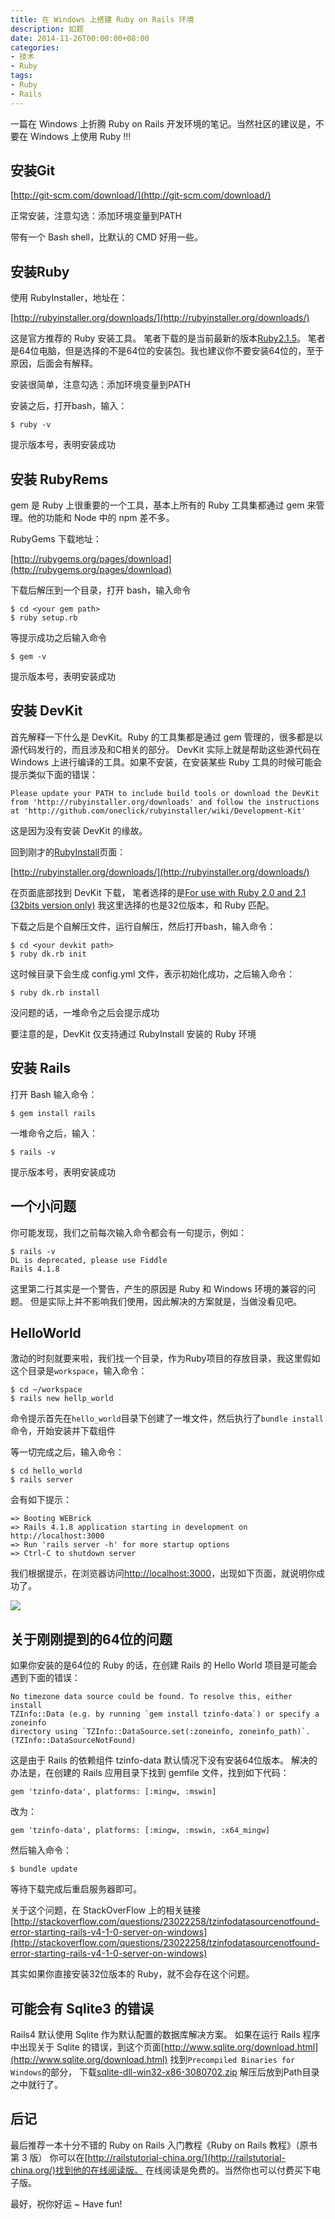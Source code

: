 ```yaml
---
title: 在 Windows 上搭建 Ruby on Rails 环境
description: 如题
date: 2014-11-26T00:00:00+08:00
categories:
- 技术
- Ruby
tags:
- Ruby
- Rails
---
```


一篇在 Windows 上折腾 Ruby on Rails 开发环境的笔记。当然社区的建议是，不要在 Windows 上使用 Ruby !!!

## 安装Git

[http://git-scm.com/download/](http://git-scm.com/download/)

正常安装，注意勾选：添加环境变量到PATH

带有一个 Bash shell，比默认的 CMD 好用一些。

## 安装Ruby

使用 RubyInstaller，地址在：

[http://rubyinstaller.org/downloads/](http://rubyinstaller.org/downloads/)

这是官方推荐的 Ruby 安装工具。
笔者下载的是当前最新的版本[Ruby2.1.5](http://dl.bintray.com/oneclick/rubyinstaller/rubyinstaller-2.1.5.exe?direct)。
笔者是64位电脑，但是选择的不是64位的安装包。我也建议你不要安装64位的，至于原因，后面会有解释。

安装很简单，注意勾选：添加环境变量到PATH

安装之后，打开bash，输入：

```
$ ruby -v
```

提示版本号，表明安装成功

## 安装 RubyRems

gem 是 Ruby 上很重要的一个工具，基本上所有的 Ruby 工具集都通过 gem 来管理。他的功能和 Node 中的 npm 差不多。

RubyGems 下载地址：

[http://rubygems.org/pages/download](http://rubygems.org/pages/download)

下载后解压到一个目录，打开 bash，输入命令

```
$ cd <your gem path>
$ ruby setup.rb
```

等提示成功之后输入命令

```
$ gem -v
```

提示版本号，表明安装成功

## 安装 DevKit

首先解释一下什么是 DevKit。Ruby 的工具集都是通过 gem 管理的，很多都是以源代码发行的，而且涉及和C相关的部分。
DevKit 实际上就是帮助这些源代码在 Windows 上进行编译的工具。如果不安装，在安装某些 Ruby 工具的时候可能会提示类似下面的错误：

```
Please update your PATH to include build tools or download the DevKit from 'http://rubyinstaller.org/downloads' and follow the instructions at 'http://github.com/oneclick/rubyinstaller/wiki/Development-Kit'
```

这是因为没有安装 DevKit 的缘故。

回到刚才的[RubyInstall](http://rubyinstaller.org/downloads/)页面：

[http://rubyinstaller.org/downloads/](http://rubyinstaller.org/downloads/)

在页面底部找到 DevKit 下载，
笔者选择的是[For use with Ruby 2.0 and 2.1 (32bits version only)](http://cdn.rubyinstaller.org/archives/devkits/DevKit-mingw64-32-4.7.2-20130224-1151-sfx.exe)
我这里选择的也是32位版本，和 Ruby 匹配。

下载之后是个自解压文件，运行自解压，然后打开bash，输入命令：

```
$ cd <your devkit path>
$ ruby dk.rb init
```

这时候目录下会生成 config.yml 文件，表示初始化成功，之后输入命令：

```
$ ruby dk.rb install
```

没问题的话，一堆命令之后会提示成功

要注意的是，DevKit 仅支持通过 RubyInstall 安装的 Ruby 环境

## 安装 Rails

打开 Bash 输入命令：

```
$ gem install rails
```

一堆命令之后，输入：

```
$ rails -v
```

提示版本号，表明安装成功

## 一个小问题

你可能发现，我们之前每次输入命令都会有一句提示，例如：

```
$ rails -v
DL is deprecated, please use Fiddle
Rails 4.1.8
```

这里第二行其实是一个警告，产生的原因是 Ruby 和 Windows 环境的兼容的问题。
但是实际上并不影响我们使用，因此解决的方案就是，当做没看见吧。

## HelloWorld

激动的时刻就要来啦，我们找一个目录，作为Ruby项目的存放目录，我这里假如这个目录是`workspace`，输入命令：

```
$ cd ~/workspace
$ rails new hellp_world
```

命令提示首先在`hello_world`目录下创建了一堆文件，然后执行了`bundle install`命令，开始安装并下载组件

等一切完成之后，输入命令：

```
$ cd hello_world
$ rails server
```

会有如下提示：

```
=> Booting WEBrick
=> Rails 4.1.8 application starting in development on http://localhost:3000
=> Run 'rails server -h' for more startup options
=> Ctrl-C to shutdown server
```

我们根据提示，在浏览器访问[http://localhost:3000](http://localhost:3000)，出现如下页面，就说明你成功了。

![](/img/rails-hello-world-page.png)

## 关于刚刚提到的64位的问题

如果你安装的是64位的 Ruby 的话，在创建 Rails 的 Hello World 项目是可能会遇到下面的错误：

```
No timezone data source could be found. To resolve this, either install
TZInfo::Data (e.g. by running `gem install tzinfo-data`) or specify a zoneinfo
directory using `TZInfo::DataSource.set(:zoneinfo, zoneinfo_path)`.
(TZInfo::DataSourceNotFound)
```

这是由于 Rails 的依赖组件 tzinfo-data 默认情况下没有安装64位版本。
解决的办法是，在创建的 Rails 应用目录下找到 gemfile 文件，找到如下代码：

```
gem 'tzinfo-data', platforms: [:mingw, :mswin]
```

改为：

```
gem 'tzinfo-data', platforms: [:mingw, :mswin, :x64_mingw]
```

然后输入命令：

```
$ bundle update
```

等待下载完成后重启服务器即可。

关于这个问题，在 StackOverFlow 上的相关链接
[http://stackoverflow.com/questions/23022258/tzinfodatasourcenotfound-error-starting-rails-v4-1-0-server-on-windows](http://stackoverflow.com/questions/23022258/tzinfodatasourcenotfound-error-starting-rails-v4-1-0-server-on-windows)

其实如果你直接安装32位版本的 Ruby，就不会存在这个问题。

## 可能会有 Sqlite3 的错误

Rails4 默认使用 Sqlite 作为默认配置的数据库解决方案。
如果在运行 Rails 程序中出现关于 Sqlite 的错误，到这个页面[http://www.sqlite.org/download.html](http://www.sqlite.org/download.html)
找到`Precompiled Binaries for Windows`的部分，
下载[sqlite-dll-win32-x86-3080702.zip](http://www.sqlite.org/2014/sqlite-dll-win32-x86-3080702.zip)
解压后放到Path目录之中就行了。

## 后记

最后推荐一本十分不错的 Ruby on Rails 入门教程《Ruby on Rails 教程》（原书第 3 版）
你可以在[http://railstutorial-china.org/](http://railstutorial-china.org/)找到他的在线阅读版。
在线阅读是免费的。当然你也可以付费买下电子版。

最好，祝你好运 ~ Have fun!

